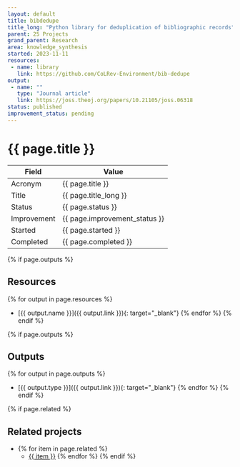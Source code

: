 ```yaml
---
layout: default
title: bibdedupe
title_long: "Python library for deduplication of bibliographic records"
parent: 25 Projects
grand_parent: Research
area: knowledge_synthesis
started: 2023-11-11
resources:
 - name: library
   link: https://github.com/CoLRev-Environment/bib-dedupe
output:
 - name: ""
   type: "Journal article"
   link: https://joss.theoj.org/papers/10.21105/joss.06318
status: published
improvement_status: pending
---
```


# {{ page.title }}

Field               | Value
------------------- | ----------------------------------
Acronym             | {{ page.title }}
Title               | {{ page.title_long }}
Status              | {{ page.status }}
Improvement         | {{ page.improvement_status }}
Started             | {{ page.started }}
Completed           | {{ page.completed }}

{% if page.outputs %}
## Resources

  {% for output in page.resources %}
  - [{{ output.name }}]({{ output.link }}){: target="_blank"}
  {% endfor %}
{% endif %}

{% if page.outputs %}
## Outputs

  {% for output in page.outputs %}
  - [{{ output.type }}]({{ output.link }}){: target="_blank"}
  {% endfor %}
{% endif %}

{% if page.related %}
## Related projects 

- {% for item in page.related %}
  - <a href="{{ item }}">{{ item }}</a>
{% endfor %}
{% endif %}
